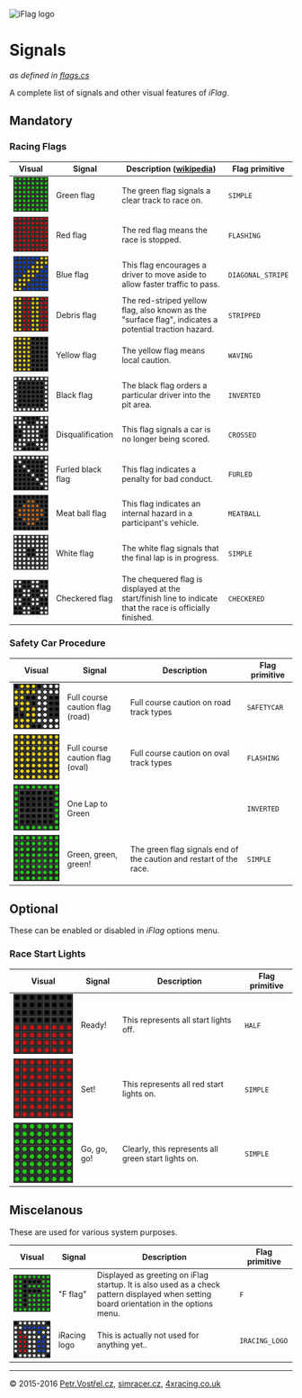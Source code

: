 ![iFlag logo](http://simracer.cz/iracing/iFlag-logo/logo-full.svg)

Signals
=======
_as defined in [flags.cs](../iFlag/flags.cs)_

A complete list of signals and other visual features of _iFlag_.


Mandatory
---------

### Racing Flags

| Visual                                                                | Signal   | Description ([wikipedia](https://en.wikipedia.org/wiki/Racings)) | Flag primitive |
| --------------------------------------------------------------------- | -------- | ----------- | -------- |
| ![](signals/green.gif)           | Green flag | The green flag signals a clear track to race on. | `SIMPLE` |
| ![](signals/red.gif)             | Red flag | The red flag means the race is stopped. | `FLASHING` |
| ![](signals/blue.gif)            | Blue flag | This flag encourages a driver to move aside to allow faster traffic to pass. | `DIAGONAL_STRIPE` |
| ![](signals/debris.gif)          | Debris flag | The red-striped yellow flag, also known as the "surface flag", indicates a potential traction hazard. | `STRIPPED` |
| ![](signals/yellow.gif)          | Yellow flag | The yellow flag means local caution. | `WAVING` |
| ![](signals/black.gif)           | Black flag | The black flag orders a particular driver into the pit area. | `INVERTED` |
| ![](signals/crossed.gif)         | Disqualification | This flag signals a car is no longer being scored. | `CROSSED` |
| ![](signals/furled-black.gif)    | Furled black flag | This flag indicates a penalty for bad conduct. | `FURLED` |
| ![](signals/meatball.gif)        | Meat ball flag | This flag indicates an internal hazard in a participant's vehicle. | `MEATBALL` |
| ![](signals/white.gif)           | White flag | The white flag signals that the final lap is in progress. | `SIMPLE` |
| ![](signals/checkered.gif)       | Checkered flag | The chequered flag is displayed at the start/finish line to indicate that the race is officially finished. | `CHECKERED` |


### Safety Car Procedure

| Visual                                                                | Signal   | Description | Flag primitive |
| --------------------------------------------------------------------- | -------- | ----------- | -------------- |
| ![](signals/sc-road.gif)         | Full course caution flag (road) | Full course caution on road track types | `SAFETYCAR` |
| ![](signals/sc-oval.gif)         | Full course caution flag (oval) | Full course caution on oval track types | `FLASHING` |
| ![](signals/one-to-green.gif)    | One Lap to Green | | `INVERTED` |
| ![](signals/green.gif)           | Green, green, green! | The green flag signals end of the caution and restart of the race. | `SIMPLE` |



Optional
--------
These can be enabled or disabled in _iFlag_ options menu.

### Race Start Lights

| Visual                                                                | Signal   | Description | Flag primitive |
| --------------------------------------------------------------------- | -------- | ----------- | -------------- |
| ![](signals/start-ready.gif)     | Ready! | This represents all start lights off. | `HALF` |
| ![](signals/start-set.gif)       | Set! | This represents all red start lights on. | `SIMPLE` |
| ![](signals/green.gif)           | Go, go, go! | Clearly, this represents all green start lights on. | `SIMPLE` |



Miscelanous
-----------
These are used for various system purposes.

| Visual                                                                | Signal   | Description | Flag primitive |
| --------------------------------------------------------------------- | -------- | ----------- | -------------- |
| ![](signals/f.gif)               | "F flag" | Displayed as greeting on iFlag startup. It is also used as a check pattern displayed when setting board orientation in the options menu. | `F` |
| ![](signals/iracing.gif)         | iRacing logo | This is actually not used for anything yet..  | `IRACING_LOGO` |


---
© 2015-2016
[Petr.Vostřel.cz](http://petr.vostrel.cz),
[simracer.cz](http://simracer.cz),
[4xracing.co.uk](http://4xracing.co.uk)
